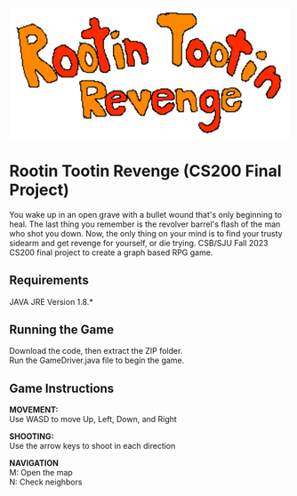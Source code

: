 ![game logo](https://github.com/Jacobloon/cs200_game/blob/main/sprites/game_logo.png)
# Rootin Tootin Revenge (CS200 Final Project)
You wake up in an open grave with a bullet wound that's only beginning to heal. The last thing you remember is the revolver barrel's flash of the man who shot you down.
Now, the only thing on your mind is to find your trusty sidearm and get revenge for yourself, or die trying. 
CSB/SJU Fall 2023 CS200 final project to create a graph based RPG game.

## Requirements
JAVA JRE Version 1.8.*


## Running the Game
Download the code, then extract the ZIP folder.  
Run the GameDriver.java file to begin the game.

## Game Instructions
**MOVEMENT:**  
Use WASD to move Up, Left, Down, and Right 
  
**SHOOTING:**  
Use the arrow keys to shoot in each direction  

**NAVIGATION**  
M: Open the map  
N: Check neighbors  
